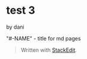 
# test 3
by dani

"#-NAME" - title for md pages

> Written with [StackEdit](https://stackedit.io/).
<!--stackedit_data:
eyJoaXN0b3J5IjpbLTE4MDY3NjIyMzEsLTM3NTU3NTkxXX0=
-->